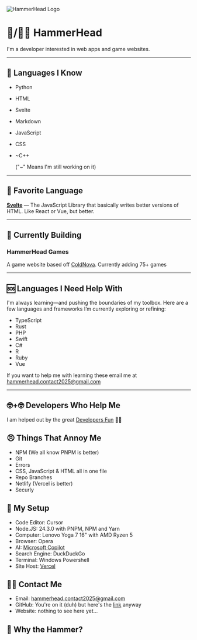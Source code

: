![HammerHead Logo](https://raw.githubusercontent.com/alvieg/HammerHead-Games/main/static/assets/favicon.ico)


# 🦈/🤕🔨 HammerHead

I'm a developer interested in web apps and game websites.

---

## 🧠 Languages I Know

- Python
- HTML
- Svelte
- Markdown
- JavaScript
- CSS
- ~C++

  ("~" Means I'm still working on it)

---

## 💎 Favorite Language  
[**Svelte**](https://svelte.dev) — The JavaScript Library that basically writes better versions of HTML. Like React or Vue, but better.

---

## 🔧 Currently Building

### HammerHead Games  
  A game website based off [ColdNova](https://coldnova.xyz). Currently adding 75+ games

---

## 🆘 Languages I Need Help With

I'm always learning—and pushing the boundaries of my toolbox. Here are a few languages and frameworks I’m currently exploring or refining:

- TypeScript
- Rust
- PHP
- Swift
- C#
- R
- Ruby
- Vue

If you want to help me with learning these email me at [hammerhead.contact2025@gmail.com](mailto:hammerhead.contact2025@gmail.com)

---

## 🤓+🤓 Developers Who Help Me

I am helped out by the great [Developers Fun](https://github.com/developers-fun) 🛐🛐

## 😠 Things That Annoy Me

- NPM (We all know PNPM is better)
- Git
- Errors
- CSS, JavaScript & HTML all in one file
- Repo Branches
- Netlify (Vercel is better)
- Securly

## 🧰 My Setup

- Code Editor: Cursor
- Node.JS: 24.3.0 with PNPM, NPM and Yarn
- Computer: Lenovo Yoga 7 16" with AMD Ryzen 5
- Browser: Opera
- AI: [Microsoft Copilot](https://copilot.microsoft.com)
- Search Engine: DuckDuckGo
- Terminal: Windows Powershell
- Site Host: [Vercel](https://vercel.com)

## 🤙📧 Contact Me

- Email: [hammerhead.contact2025@gmail.com](mailto:hammerhead.contact2025@gmail.com)
- GitHub: You're on it (duh) but here's the [link](https://github.com/alvieg) anyway
- Website: nothing to see here yet...

## 🔨 Why the Hammer?

